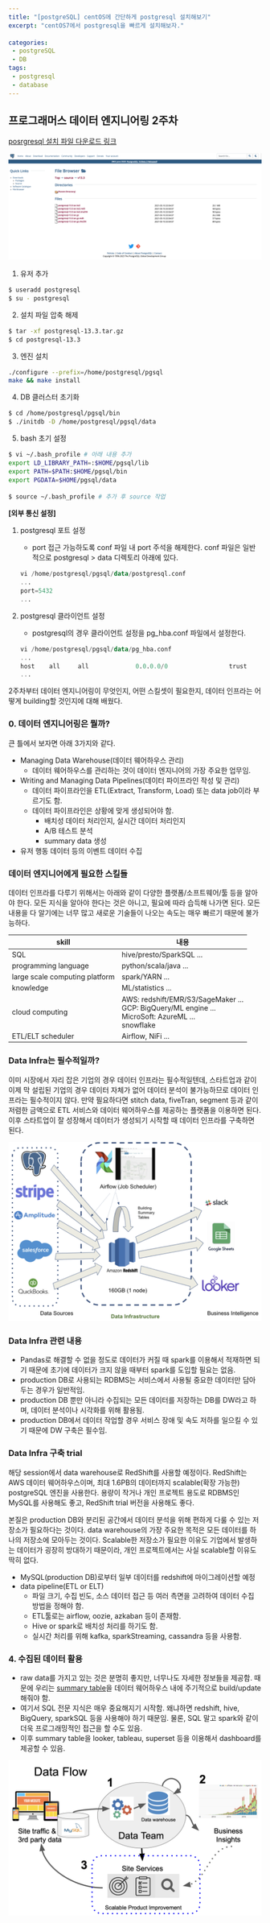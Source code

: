 ```yaml
---
title: "[postgreSQL] centOS에 간단하게 postgresql 설치해보기"
excerpt: "centOS7에서 postgresql을 빠르게 설치해보자."

categories:
 - postgreSQL
 - DB
tags:
 - postgresql
 - database
---
```


## 프로그래머스 데이터 엔지니어링 2주차

[posrgresql 설치 파일 다운로드 링크](https://www.postgresql.org/ftp/source)

![data flow](/assets/postgresql_install.png)

1. 유저 추가
```bash
$ useradd postgresql
$ su - postgresql
```

2. 설치 파일 압축 해제
```bash
$ tar -xf postgresql-13.3.tar.gz
$ cd postgresql-13.3
```

3. 엔진 설치
```bash
./configure --prefix=/home/postgresql/pgsql
make && make install
```

4. DB 클러스터 초기화
```bash
$ cd /home/postgresql/pgsql/bin
$ ./initdb -D /home/postgresql/pgsql/data
```

5. bash 초기 설정
```bash
$ vi ~/.bash_profile # 아래 내용 추가
export LD_LIBRARY_PATH=:$HOME/pgsql/lib
export PATH=$PATH:$HOME/pgsql/bin
export PGDATA=$HOME/pgsql/data

$ source ~/.bash_profile # 추가 후 source 작업
```

**[외부 통신 설정]**
1. postgresql 포트 설정
    - port 접근 가능하도록 conf 파일 내 port 주석을 해제한다. conf 파일은 일반적으로 postgresql > data 디렉토리 아래에 있다.
    
    ```sql
    vi /home/postgresql/pgsql/data/postgresql.conf
    ...
    port=5432
    ...
    ```
2. postgresql 클라이언트 설정
    - postgresql의 경우 클라이언트 설정을 pg_hba.conf 파일에서 설정한다.
    
    ```sql
    vi /home/postgresql/pgsql/data/pg_hba.conf
    ...
    host    all     all             0.0.0.0/0                 trust
    ...
    ```

2주차부터 데이터 엔지니어링이 무엇인지, 어떤 스킬셋이 필요한지, 데이터 인프라는 어떻게 building할 것인지에 대해 배웠다.

### 0. 데이터 엔지니어링은 뭘까?
큰 틀에서 보자면 아래 3가지와 같다.
- Managing Data Warehouse(데이터 웨어하우스 관리)
  - 데이터 웨어하우스를 관리하는 것이 데이터 엔지니어의 가장 주요한 업무임.
- Writing and Managing Data Pipelines(데이터 파이프라인 작성 및 관리)
  - 데이터 파이프라인을 ETL(Extract, Transform, Load) 또는 data job이라 부르기도 함.
  - 데이터 파이프라인은 상황에 맞게 생성되어야 함.
    - 배치성 데이터 처리인지, 실시간 데이터 처리인지
    - A/B 테스트 분석
    - summary data 생성
- 유저 행동 데이터 등의 이벤트 데이터 수집

### 데이터 엔지니어에게 필요한 스킬들
데이터 인프라를 다루기 위해서는 아래와 같이 다양한 플랫폼/소프트웨어/툴 등을 알아야 한다. 모든 지식을 알아야 한다는 것은 아니고, 필요에 따라 습득해 나가면 된다. 모든 내용을 다 알기에는 너무 많고 새로운 기술들이 나오는 속도는 매우 빠르기 때문에 불가능하다.

|skill|내용|
|-----|---|
|SQL|hive/presto/SparkSQL ... |
|programming language|python/scala/java ...|
|large scale computing platform|spark/YARN ...|
|knowledge|ML/statistics ...|
|cloud computing|AWS: redshift/EMR/S3/SageMaker ...<br>GCP: BigQuery/ML engine ...<br>MicroSoft: AzureML ...<br>snowflake|
|ETL/ELT scheduler|Airflow, NiFi ...|

### Data Infra는 필수적일까?
이미 시장에서 자리 잡은 기업의 경우 데이터 인프라는 필수적일텐데, 스타트업과 같이 이제 막 설립된 기업의 경우 데이터 자체가 없어 데이터 분석이 불가능하므로 데이터 인프라는 필수적이지 않다. 만약 필요하다면 stitch data, fiveTran, segment 등과 같이 저렴한 금액으로 ETL 서비스와 데이터 웨어하우스를 제공하는 플랫폼을 이용하면 된다. 이후 스타트업이 잘 성장해서 데이터가 생성되기 시작할 때 데이터 인프라를 구축하면 된다.

![data infra](/assets/de2/datainfra.png)

### Data Infra 관련 내용
- Pandas로 해결할 수 없을 정도로 데이터가 커질 때 spark를 이용해서 적재하면 되기 때문에 초기에 데이터가 크지 않을 때부터 spark를 도입할 필요는 없음.
- production DB로 사용되는 RDBMS는 서비스에서 사용될 중요한 데이터만 담아두는 경우가 일반적임.
-  production DB 뿐만 아니라 수집되는 모든 데이터를 저장하는 DB를 DW라고 하며, 데이터 분석이나 시각화를 위해 활용됨.
- production DB에서 데이터 작업할 경우 서비스 장애 및 속도 저하를 일으킬 수 있기 때문에 DW 구축은 필수임.

### Data Infra 구축 trial
해당 session에서 data warehouse로 RedShift를 사용할 예정이다. RedShift는 AWS 데이터 웨어하우스이며, 최대 1.6PB의 데이터까지 scalable(확장 가능한) postgreSQL 엔진을 사용한다. 용량이 작거나 개인 프로젝트 용도로 RDBMS인 MySQL를 사용해도 좋고, RedShift trial 버전을 사용해도 좋다.
<br>

본질은 production DB와 분리된 공간에서 데이터 분석을 위해 편하게 다룰 수 있는 저장소가 필요하다는 것이다. data warehouse의 가장 주요한 목적은 모든 데이터를 하나의 저장소에 모아두는 것이다. Scalable한 저장소가 필요한 이유도 기업에서 발생하는 데이터가 굉장히 방대하기 때문이라, 개인 프로젝트에서는 사실 scalable할 이유도 딱히 없다.
<br>

- MySQL(production DB)로부터 일부 데이터를 redshift에 마이그레이션할 예정
- data pipeline(ETL or ELT)
  - 파일 크기, 수집 빈도, 소스 데이터 접근 등 여러 측면을 고려하여 데이터 수집 방법을 정해야 함.
  - ETL툴로는 airflow, oozie, azkaban 등이 존재함.
  - Hive or spark로 배치성 처리를 하기도 함.
  - 실시간 처리를 위해 kafka, sparkStreaming, cassandra 등을 사용함.

### 4. 수집된 데이터 활용
- raw data를 가지고 있는 것은 분명히 좋지만, 너무나도 자세한 정보들을 제공함. 때문에 우리는 <u>summary table</u>을 데이터 웨어하우스 내에 주기적으로 build/update해줘야 함.
- 여기서 SQL 전문 지식은 매우 중요해지기 시작함. 왜냐하면 redshift, hive, BigQuery, sparkSQL 등을 사용해야 하기 때문임. 물론, SQL 말고 spark와 같이 더욱 프로그래밍적인 접근을 할 수도 있음.
- 이후 summary table을 looker, tableau, superset 등을 이용해서 dashboard를 제공할 수 있음.

![data flow](/assets/de2/dataflow.png)

